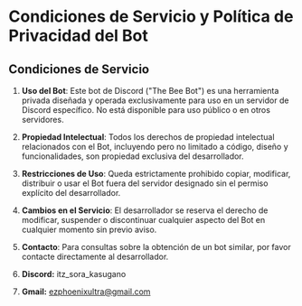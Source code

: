 # Condiciones de Servicio y Política de Privacidad del Bot

## Condiciones de Servicio

1. **Uso del Bot**: Este bot de Discord ("The Bee Bot") es una herramienta privada diseñada y operada exclusivamente para uso en un servidor de Discord específico. No está disponible para uso público o en otros servidores.

2. **Propiedad Intelectual**: Todos los derechos de propiedad intelectual relacionados con el Bot, incluyendo pero no limitado a código, diseño y funcionalidades, son propiedad exclusiva del desarrollador.

3. **Restricciones de Uso**: Queda estrictamente prohibido copiar, modificar, distribuir o usar el Bot fuera del servidor designado sin el permiso explícito del desarrollador.

4. **Cambios en el Servicio**: El desarrollador se reserva el derecho de modificar, suspender o discontinuar cualquier aspecto del Bot en cualquier momento sin previo aviso.

5. **Contacto**: Para consultas sobre la obtención de un bot similar, por favor contacte directamente al desarrollador.
6. **Discord:** itz_sora_kasugano
7. **Gmail:** ezphoenixultra@gmail.com
